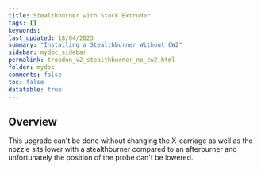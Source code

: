```yaml
---
title: Stealthburner with Stock Extruder
tags: []
keywords: 
last_updated: 18/04/2023
summary: "Installing a Stealthburner Without CW2"
sidebar: mydoc_sidebar
permalink: troodon_v2_stealthburner_no_cw2.html
folder: mydoc
comments: false
toc: false
datatable: true
---
```


## Overview

This upgrade can't be done without changing the X-carriage as well as the nozzle sits lower with a stealthburner compared to an afterburner and unfortunately the position of the probe can't be lowered. 